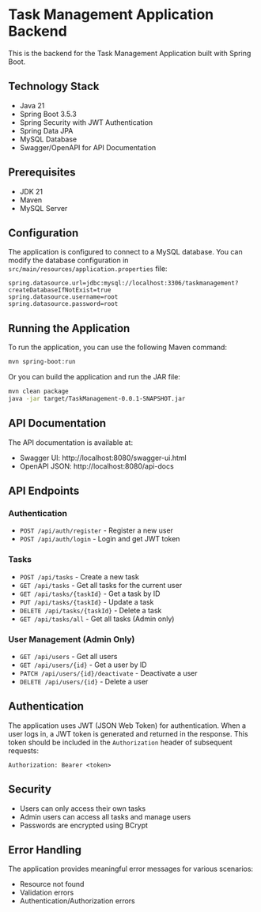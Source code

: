# Task Management Application Backend

This is the backend for the Task Management Application built with Spring Boot.

## Technology Stack

- Java 21
- Spring Boot 3.5.3
- Spring Security with JWT Authentication
- Spring Data JPA
- MySQL Database
- Swagger/OpenAPI for API Documentation

## Prerequisites

- JDK 21
- Maven
- MySQL Server

## Configuration

The application is configured to connect to a MySQL database. You can modify the database configuration in `src/main/resources/application.properties` file:

```properties
spring.datasource.url=jdbc:mysql://localhost:3306/taskmanagement?createDatabaseIfNotExist=true
spring.datasource.username=root
spring.datasource.password=root
```

## Running the Application

To run the application, you can use the following Maven command:

```bash
mvn spring-boot:run
```

Or you can build the application and run the JAR file:

```bash
mvn clean package
java -jar target/TaskManagement-0.0.1-SNAPSHOT.jar
```

## API Documentation

The API documentation is available at:
- Swagger UI: http://localhost:8080/swagger-ui.html
- OpenAPI JSON: http://localhost:8080/api-docs

## API Endpoints

### Authentication

- `POST /api/auth/register` - Register a new user
- `POST /api/auth/login` - Login and get JWT token

### Tasks

- `POST /api/tasks` - Create a new task
- `GET /api/tasks` - Get all tasks for the current user
- `GET /api/tasks/{taskId}` - Get a task by ID
- `PUT /api/tasks/{taskId}` - Update a task
- `DELETE /api/tasks/{taskId}` - Delete a task
- `GET /api/tasks/all` - Get all tasks (Admin only)

### User Management (Admin Only)

- `GET /api/users` - Get all users
- `GET /api/users/{id}` - Get a user by ID
- `PATCH /api/users/{id}/deactivate` - Deactivate a user
- `DELETE /api/users/{id}` - Delete a user

## Authentication

The application uses JWT (JSON Web Token) for authentication. When a user logs in, a JWT token is generated and returned in the response. This token should be included in the `Authorization` header of subsequent requests:

```
Authorization: Bearer <token>
```

## Security

- Users can only access their own tasks
- Admin users can access all tasks and manage users
- Passwords are encrypted using BCrypt

## Error Handling

The application provides meaningful error messages for various scenarios:
- Resource not found
- Validation errors
- Authentication/Authorization errors

